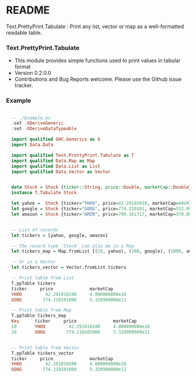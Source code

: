 # README #

Text.PrettyPrint.Tabulate : Print any list, vector or map as a well-formatted readable table.

### Text.PrettyPrint.Tabulate ###

* This module provides simple functions used to print values in tabular format
* Version 0.2.0.0
* Contributions and Bug Reports welcome. Please use the Github issue tracker.

### Example ###

``` haskell

  -- ./Example.hs
  :set -XDeriveGeneric
  :set -XDeriveDataTypeable

  import qualified GHC.Generics as G
  import Data.Data

  import qualified Text.PrettyPrint.Tabulate as T
  import qualified Data.Map as Map
  import qualified Data.List as List
  import qualified Data.Vector as Vector


  data Stock = Stock {ticker::String, price::Double, marketCap::Double} deriving (Data, G.Generic)
  instance T.Tabulate Stock

  let yahoo =  Stock {ticker="YHOO", price=42.29101010, marketCap=40e9}
  let google = Stock {ticker="GOOG", price=774.210101, marketCap=532.09e9}
  let amazon = Stock {ticker="AMZN", price=799.161717, marketCap=378.86e9}


  -- List of records
  let tickers = [yahoo, google, amazon]

  -- The record type 'Stock' can also be in a Map
  let tickers_map = Map.fromList [(10, yahoo), (100, google), (1000, amazon)]

  -- Or in a Vector
  let tickers_vector = Vector.fromList tickers

  -- Print table from List
  T.ppTable tickers
  ticker     price              marketCap
  YHOO         42.291010100     4.000000000e10
  GOOG        774.210101000     5.320900000e11

  -- Print table from Map
  T.ppTable tickers_map
  Key      ticker     price              marketCap
  10       YHOO         42.291010100     4.000000000e10
  10       GOOG        774.210101000     5.320900000e11


  -- Print table from Vector
  T.ppTable tickers_vector
  ticker     price              marketCap
  YHOO         42.291010100     4.000000000e10
  GOOG        774.210101000     5.320900000e11

```
